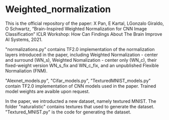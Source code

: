 # Weighted_normalization

This is the official repository of the paper: X Pan, E Kartal, LGonzalo Giraldo, O Schwartz, “Brain-Inspired Weighted Normalization for CNN Image Classification” ICLR Workshop: How Can Findings About The Brain Improve AI Systems, 2021.


"normalizations.py" contains TF2.0 implementation of the normalization layers introduced in the paper, including Weighted Normalization - center and surround (WN_s), Weighted Nomalization - center only (WN_c), their fixed-weight version WN_s_fix and WN_c_fix, and an unpublished Flexible Normaliation (FNM).

"Alexnet_models.py", "Cifar_models.py", "TexturedMNIST_models.py" contain TF2.0 implementation of CNN models used in the paper. Trained model weights are avaible upon request.


In the paper, we introducted a new dataset, namely textured MNIST. The folder "naturalistic" contains textures that used to generate the dataset. "Textured_MNIST.py" is the code for generating the dataset.
